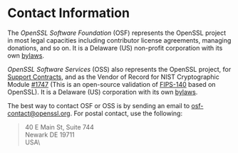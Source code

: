 # Contact Information

The *OpenSSL Software Foundation* (OSF) represents the OpenSSL project in
most legal capacities including contributor license agreements, managing
donations, and so on. It is a Delaware (US) non-profit corporation with its
own [bylaws](/policies/osf-bylaws.pdf).

*OpenSSL Software Services* (OSS) also represents the OpenSSL project, for
[Support Contracts](/support/contracts.html), and as the Vendor of Record
for NIST Cryptographic Module
[\#1747](https://csrc.nist.gov/projects/cryptographic-module-validation-program/Certificate/1747)
(This is an open-source validation of [FIPS-140](/docs/fips.html) based on
OpenSSL). It is a Delaware (US) corporation with its own
[bylaws](/policies/oss-bylaws.pdf).

The best way to contact OSF or OSS is by sending an email to
<osf-contact@openssl.org>. For postal contact, use the following:

> 40 E Main St, Suite 744\
> Newark DE 19711\
> USA\
